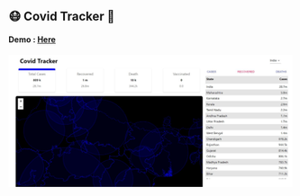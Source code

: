 ## 😷 Covid Tracker 🦠

#### Demo : [Here](kingslayr.github.io/covid-repo-india/)
<img src='Capture.JPG'/>
